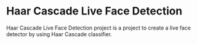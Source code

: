 # Haar Cascade Live Face Detection
Haar Cascade Live Face Detection project is a project to create a live face detector by using Haar Cascade classifier.
